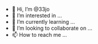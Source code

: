 - 👋 Hi, I’m @33jo
- 👀 I’m interested in ...
- 🌱 I’m currently learning ...
- 💞️ I’m looking to collaborate on ...
- 📫 How to reach me ...

<!---
33jo/33jo is a ✨ special ✨ repository because its `README.md` (this file) appears on your GitHub profile.
You can click the Preview link to take a look at your changes.
--->
